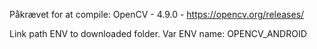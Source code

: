 Påkrævet for at compile:
OpenCV - 4.9.0 - https://opencv.org/releases/

Link path ENV to downloaded folder. Var ENV name: OPENCV_ANDROID
